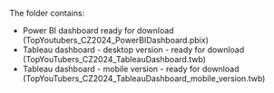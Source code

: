 The folder contains:
- Power BI dashboard ready for download (TopYoutubers_CZ2024_PowerBIDashboard.pbix)
- Tableau dashboard - desktop version - ready for download (TopYouTubers_CZ2024_TableauDashboard.twb)
- Tableau dashboard - mobile version - ready for download (TopYouTubers_CZ2024_TableauDashboard_mobile_version.twb)

